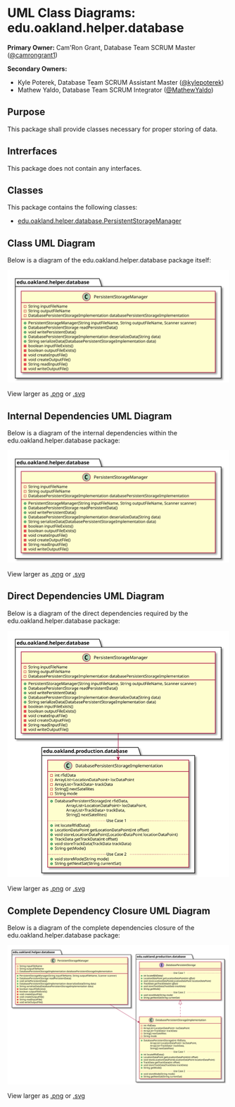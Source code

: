 # UML Class Diagrams: edu.oakland.helper.database

**Primary Owner:** Cam'Ron Grant, Database Team SCRUM Master ([@camrongrant1](https://github.com/camrongrant1/))

**Secondary Owners:**

- Kyle Poterek, Database Team SCRUM Assistant Master ([@kylepoterek](https://github.com/kylepoterek/))
- Mathew Yaldo, Database Team SCRUM Integrator ([@MathewYaldo](https://github.com/MathewYaldo/))

## Purpose

This package shall provide classes necessary for proper storing of data.

## Intrerfaces

This package does not contain any interfaces.

## Classes

This package contains the following classes:

- [edu.oakland.helper.database.PersistentStorageManager](PersistentStorageManager)

## Class UML Diagram

Below is a diagram of the edu.oakland.helper.database package itself:

![edu.oakland.helper.database](./DatabaseHelperPackage.svg)

View larger as [.png](./DatabaseHelperPackage.png) or [.svg](./DatabaseHelperPackage.svg)

## Internal Dependencies UML Diagram

Below is a diagram of the internal dependencies within the edu.oakland.helper.database package:

![edu.oakland.helper.database Internal Dependencies](./DatabaseHelperPackage_InternalDependencies.svg)

View larger as [.png](./DatabaseHelperPackage_InternalDependencies.png) or [.svg](./DatabaseHelperPackage_InternalDependencies.svg)

## Direct Dependencies UML Diagram

Below is a diagram of the direct dependencies required by the edu.oakland.helper.database package:

![edu.oakland.helper.database Direct Dependencies](./DatabaseHelperPackage_DirectDependencies.svg)

View larger as [.png](./DatabaseHelperPackage_DirectDependencies.png) or [.svg](./DatabaseHelperPackage_DirectDependencies.svg)

## Complete Dependency Closure UML Diagram

Below is a diagram of the complete dependencies closure of the edu.oakland.helper.database package:

![edu.oakland.helper.database Dependency Closure](./DatabaseHelperPackage_Closure.svg)

View larger as [.png](./DatabaseHelperPackage_Closure.png) or [.svg](./DatabaseHelperPackage_Closure.svg)
